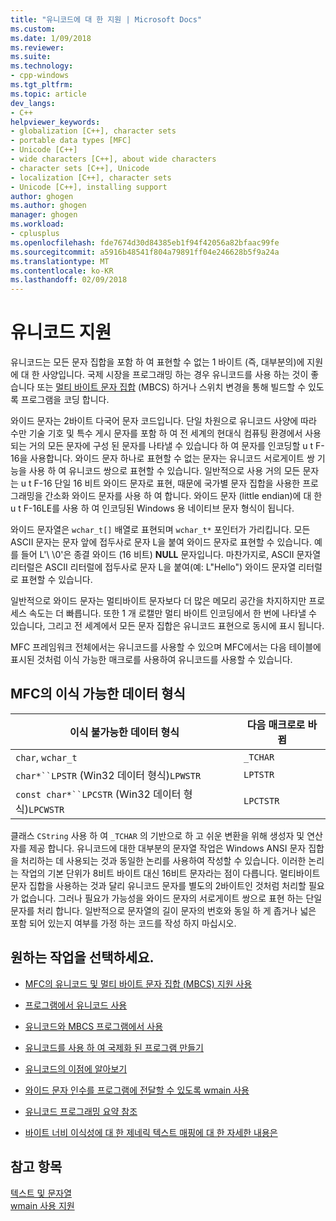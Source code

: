 ```yaml
---
title: "유니코드에 대 한 지원 | Microsoft Docs"
ms.custom: 
ms.date: 1/09/2018
ms.reviewer: 
ms.suite: 
ms.technology:
- cpp-windows
ms.tgt_pltfrm: 
ms.topic: article
dev_langs:
- C++
helpviewer_keywords:
- globalization [C++], character sets
- portable data types [MFC]
- Unicode [C++]
- wide characters [C++], about wide characters
- character sets [C++], Unicode
- localization [C++], character sets
- Unicode [C++], installing support
author: ghogen
ms.author: ghogen
manager: ghogen
ms.workload:
- cplusplus
ms.openlocfilehash: fde7674d30d84385eb1f94f42056a82bfaac99fe
ms.sourcegitcommit: a5916b48541f804a79891ff04e246628b5f9a24a
ms.translationtype: MT
ms.contentlocale: ko-KR
ms.lasthandoff: 02/09/2018
---
```

# <a name="support-for-unicode"></a>유니코드 지원

유니코드는 모든 문자 집합을 포함 하 여 표현할 수 없는 1 바이트 (즉, 대부분의)에 지원에 대 한 사양입니다. 국제 시장을 프로그래밍 하는 경우 유니코드를 사용 하는 것이 좋습니다 또는 [멀티 바이트 문자 집합](../text/support-for-multibyte-character-sets-mbcss.md) (MBCS) 하거나 스위치 변경을 통해 빌드할 수 있도록 프로그램을 코딩 합니다.

와이드 문자는 2바이트 다국어 문자 코드입니다. 단일 차원으로 유니코드 사양에 따라 수만 기술 기호 및 특수 게시 문자를 포함 하 여 전 세계의 현대식 컴퓨팅 환경에서 사용 되는 거의 모든 문자에 구성 된 문자를 나타낼 수 있습니다 하 여 문자를 인코딩할 u t F-16을 사용합니다. 와이드 문자 하나로 표현할 수 없는 문자는 유니코드 서로게이트 쌍 기능을 사용 하 여 유니코드 쌍으로 표현할 수 있습니다. 일반적으로 사용 거의 모든 문자는 u t F-16 단일 16 비트 와이드 문자로 표현, 때문에 국가별 문자 집합을 사용한 프로그래밍을 간소화 와이드 문자를 사용 하 여 합니다. 와이드 문자 (little endian)에 대 한 u t F-16LE를 사용 하 여 인코딩된 Windows 용 네이티브 문자 형식이 됩니다.

와이드 문자열은 `wchar_t[]` 배열로 표현되며 `wchar_t*` 포인터가 가리킵니다. 모든 ASCII 문자는 문자 앞에 접두사로 문자 L을 붙여 와이드 문자로 표현할 수 있습니다. 예를 들어 L'\ \0'은 종결 와이드 (16 비트) **NULL** 문자입니다. 마찬가지로, ASCII 문자열 리터럴은 ASCII 리터럴에 접두사로 문자 L을 붙여(예: L"Hello") 와이드 문자열 리터럴로 표현할 수 있습니다.

일반적으로 와이드 문자는 멀티바이트 문자보다 더 많은 메모리 공간을 차지하지만 프로세스 속도는 더 빠릅니다. 또한 1 개 로캘만 멀티 바이트 인코딩에서 한 번에 나타낼 수 있습니다, 그리고 전 세계에서 모든 문자 집합은 유니코드 표현으로 동시에 표시 됩니다.

MFC 프레임워크 전체에서는 유니코드를 사용할 수 있으며 MFC에서는 다음 테이블에 표시된 것처럼 이식 가능한 매크로를 사용하여 유니코드를 사용할 수 있습니다.

## <a name="portable-data-types-in-mfc"></a>MFC의 이식 가능한 데이터 형식

|이식 불가능한 데이터 형식|다음 매크로로 바뀜|
|-----------------------------|----------------------------|
|`char`, `wchar_t`|`_TCHAR`|
|`char*``LPSTR` (Win32 데이터 형식)`LPWSTR`|`LPTSTR`|
|`const char*``LPCSTR` (Win32 데이터 형식)`LPCWSTR`|`LPCTSTR`|

클래스 `CString` 사용 하 여 `_TCHAR` 의 기반으로 하 고 쉬운 변환을 위해 생성자 및 연산자를 제공 합니다. 유니코드에 대한 대부분의 문자열 작업은 Windows ANSI 문자 집합을 처리하는 데 사용되는 것과 동일한 논리를 사용하여 작성할 수 있습니다. 이러한 논리는 작업의 기본 단위가 8비트 바이트 대신 16비트 문자라는 점이 다릅니다. 멀티바이트 문자 집합을 사용하는 것과 달리 유니코드 문자를 별도의 2바이트인 것처럼 처리할 필요가 없습니다. 그러나 필요가 가능성을 와이드 문자의 서로게이트 쌍으로 표현 하는 단일 문자를 처리 합니다. 일반적으로 문자열의 길이 문자의 번호와 동일 하 게 좁거나 넓은 포함 되어 있는지 여부를 가정 하는 코드를 작성 하지 마십시오.

## <a name="what-do-you-want-to-do"></a>원하는 작업을 선택하세요.

- [MFC의 유니코드 및 멀티 바이트 문자 집합 (MBCS) 지원 사용](../atl-mfc-shared/unicode-and-multibyte-character-set-mbcs-support.md)

- [프로그램에서 유니코드 사용](../text/international-enabling.md)

- [유니코드와 MBCS 프로그램에서 사용](../text/internationalization-strategies.md)

- [유니코드를 사용 하 여 국제화 된 프로그램 만들기](../text/unicode-programming-summary.md)

- [유니코드의 이점에 알아보기](../text/benefits-of-character-set-portability.md)

- [와이드 문자 인수를 프로그램에 전달할 수 있도록 wmain 사용](../text/support-for-using-wmain.md)

- [유니코드 프로그래밍 요약 참조](../text/unicode-programming-summary.md)

- [바이트 너비 이식성에 대 한 제네릭 텍스트 매핑에 대 한 자세한 내용은](../text/generic-text-mappings-in-tchar-h.md)

## <a name="see-also"></a>참고 항목

[텍스트 및 문자열](../text/text-and-strings-in-visual-cpp.md)  
[wmain 사용 지원](../text/support-for-using-wmain.md)  
